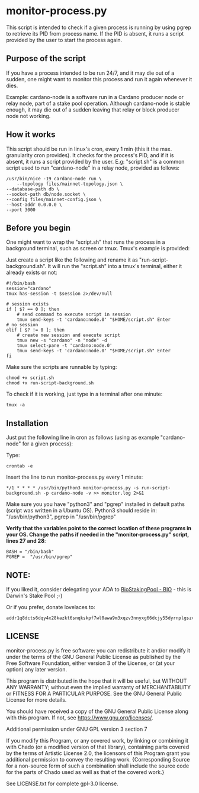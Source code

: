 # monitor-process.py

This script is intended to check if a given process is running by using pgrep to retrieve its PID from process name.
If the PID is absent, it runs a script provided by the user to start the process again.

## Purpose of the script

If you have a process intended to be run 24/7, and it may die out of a sudden, one might want to monitor this process and 
run it again whenever it dies.

Example: cardano-node is a software run in a Cardano producer node or relay node, part of a stake pool operation. Although cardano-node is stable enough, it may die out of a sudden
leaving that relay or block producer node not working.

## How it works

This script should be run in linux's cron, every 1 min (this it the max. granularity cron provides). It checks for the process's PID, and if it is absent,
 it runs a script provided by the user. E.g: "script.sh" is a common script used to run "cardano-node" in a relay node, provided as follows:

    /usr/bin/nice -19 cardano-node run \
        --topology files/mainnet-topology.json \
	--database-path db \
	--socket-path db/node.socket \
	--config files/mainnet-config.json \
	--host-addr 0.0.0.0 \
	--port 3000

## Before you begin

One might want to wrap the "script.sh" that runs the process in a background terminal, such as screen or tmux. Tmux's example is provided:

Just create a script like the following and rename it as "run-script-background.sh". It will run the "script.sh" into a tmux's terminal, either 
it already exists or not:

	#!/bin/bash
	session="cardano"
	tmux has-session -t $session 2>/dev/null

	# session exists
	if [ $? == 0 ]; then
	    # send command to execute script in session
	    tmux send-keys -t 'cardano:node.0' "$HOME/script.sh" Enter
	# no session
	elif [ $? != 0 ]; then
	    # create new session and execute script
	    tmux new -s "cardano" -n "node" -d
	    tmux select-pane -t 'cardano:node.0'
	    tmux send-keys -t 'cardano:node.0' "$HOME/script.sh" Enter
	fi

Make sure the scripts are runnable by typing:

    chmod +x script.sh
    chmod +x run-script-background.sh

To check if it is working, just type in a terminal after one minute:

    tmux -a

## Installation

Just put the following line in cron as follows (using as example "cardano-node" for a given process):

Type:

    crontab -e

Insert the line to run monitor-process.py every 1 minute:

    */1 * * * * /usr/bin/python3 monitor-process.py -s run-script-background.sh -p cardano-node -v >> monitor.log 2>&1

Make sure you you have "python3" and "pgrep" installed in default paths (script was written in a Ubuntu OS). Python3 should reside in: "/usr/bin/python3", pgrep in "/usr/bin/pgrep"

 **Verify that the variables point to the correct location of these programs in your OS. Change the paths if needed in the "monitor-process.py" script, lines 27 and 28**:
 
    BASH = "/bin/bash"
    PGREP =  "/usr/bin/pgrep"

## NOTE:

 If you liked it, consider delegating your ADA to [BioStakingPool - BIO](https://biostakingpool.hopto.org) - this is Darwin's Stake Pool ;-)

 Or if you prefer, donate lovelaces to:  
    
    addr1q8dcts6dqy4x28kazkt6snqkskpf7wl0awa9m3xqzv3nnyxg66dcjy55dyrnplgszvzfj6gv3unjk0n3w4qhvvka2ufqmj9nt0

## LICENSE

monitor-process.py is free software: you can redistribute it and/or modify
it under the terms of the GNU General Public License as published by
the Free Software Foundation, either version 3 of the License, or
(at your option) any later version.

This program is distributed in the hope that it will be useful,
but WITHOUT ANY WARRANTY; without even the implied warranty of
MERCHANTABILITY or FITNESS FOR A PARTICULAR PURPOSE.  See the
GNU General Public License for more details.

You should have received a copy of the GNU General Public License
along with this program.  If not, see <https://www.gnu.org/licenses/>.

Additional permission under GNU GPL version 3 section 7

If you modify this Program, or any covered work, by linking or combining
it with Chado (or a modified version of that library), containing parts
covered by the terms of Artistic License 2.0, the licensors of this Program
grant you additional permission to convey the resulting work. {Corresponding
Source for a non-source form of such a combination shall include the source
code for the parts of Chado used as well as that of the covered work.}

See LICENSE.txt for complete gpl-3.0 license.

